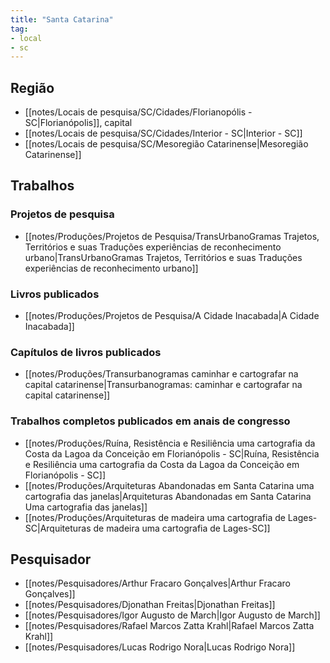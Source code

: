 ```yaml
---
title: "Santa Catarina"
tag:
- local
- sc
---
```


## Região
- [[notes/Locais de pesquisa/SC/Cidades/Florianopólis - SC|Florianópolis]], capital
- [[notes/Locais de pesquisa/SC/Cidades/Interior - SC|Interior - SC]]
- [[notes/Locais de pesquisa/SC/Mesoregião Catarinense|Mesoregião Catarinense]]

## Trabalhos

### Projetos de pesquisa
- [[notes/Produções/Projetos de Pesquisa/TransUrbanoGramas Trajetos, Territórios e suas Traduções experiências de reconhecimento urbano|TransUrbanoGramas Trajetos, Territórios e suas Traduções experiências de reconhecimento urbano]]

### Livros publicados
- [[notes/Produções/Projetos de Pesquisa/A Cidade Inacabada|A Cidade Inacabada]]

### Capítulos de livros publicados 
- [[notes/Produções/Transurbanogramas caminhar e cartografar na capital catarinense|Transurbanogramas: caminhar e cartografar na capital catarinense]]

### Trabalhos completos publicados em anais de congresso
- [[notes/Produções/Ruína, Resistência e Resiliência uma cartografia da Costa da Lagoa da Conceição em Florianópolis - SC|Ruína, Resistência e Resiliência uma cartografia da Costa da Lagoa da Conceição em Florianópolis - SC]]
- [[notes/Produções/Arquiteturas Abandonadas em Santa Catarina uma cartografia das janelas|Arquiteturas Abandonadas em Santa Catarina Uma cartografia das janelas]]
- [[notes/Produções/Arquiteturas de madeira uma cartografia de Lages-SC|Arquiteturas de madeira uma cartografia de Lages-SC]]

## Pesquisador
- [[notes/Pesquisadores/Arthur Fracaro Gonçalves|Arthur Fracaro Gonçalves]]
- [[notes/Pesquisadores/Djonathan Freitas|Djonathan Freitas]]
- [[notes/Pesquisadores/Igor Augusto de March|Igor Augusto de March]]
- [[notes/Pesquisadores/Rafael Marcos Zatta Krahl|Rafael Marcos Zatta Krahl]]
- [[notes/Pesquisadores/Lucas Rodrigo Nora|Lucas Rodrigo Nora]]

